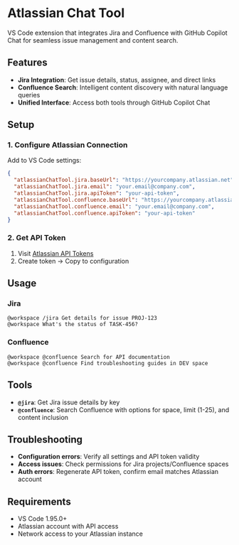 # Atlassian Chat Tool

VS Code extension that integrates Jira and Confluence with GitHub Copilot Chat for seamless issue management and content search.

## Features

- **Jira Integration**: Get issue details, status, assignee, and direct links
- **Confluence Search**: Intelligent content discovery with natural language queries
- **Unified Interface**: Access both tools through GitHub Copilot Chat

## Setup

### 1. Configure Atlassian Connection

Add to VS Code settings:

```json
{
  "atlassianChatTool.jira.baseUrl": "https://yourcompany.atlassian.net",
  "atlassianChatTool.jira.email": "your.email@company.com",
  "atlassianChatTool.jira.apiToken": "your-api-token",
  "atlassianChatTool.confluence.baseUrl": "https://yourcompany.atlassian.net/wiki",
  "atlassianChatTool.confluence.email": "your.email@company.com",
  "atlassianChatTool.confluence.apiToken": "your-api-token"
}
```

### 2. Get API Token

1. Visit [Atlassian API Tokens](https://id.atlassian.com/manage-profile/security/api-tokens)
2. Create token → Copy to configuration

## Usage

### Jira

```
@workspace /jira Get details for issue PROJ-123
@workspace What's the status of TASK-456?
```

### Confluence

```
@workspace @confluence Search for API documentation
@workspace @confluence Find troubleshooting guides in DEV space
```

## Tools

- **`@jira`**: Get Jira issue details by key
- **`@confluence`**: Search Confluence with options for space, limit (1-25), and content inclusion

## Troubleshooting

- **Configuration errors**: Verify all settings and API token validity
- **Access issues**: Check permissions for Jira projects/Confluence spaces
- **Auth errors**: Regenerate API token, confirm email matches Atlassian account

## Requirements

- VS Code 1.95.0+
- Atlassian account with API access
- Network access to your Atlassian instance
